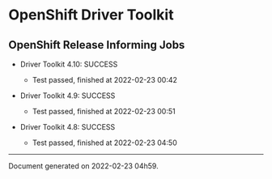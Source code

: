
OpenShift Driver Toolkit
========================

OpenShift Release Informing Jobs
--------------------------------



* Driver Toolkit 4.10: SUCCESS
  - Test passed, finished at 2022-02-23 00:42



* Driver Toolkit 4.9: SUCCESS
  - Test passed, finished at 2022-02-23 00:51



* Driver Toolkit 4.8: SUCCESS
  - Test passed, finished at 2022-02-23 04:50

---
Document generated on 2022-02-23 04h59.
